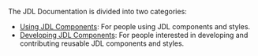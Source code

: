 The JDL Documentation is divided into two categories:

* [Using JDL Components](./use): For people using JDL components and styles.
* [Developing JDL Components](./dev): For people interested in developing and contributing reusable JDL components and styles.